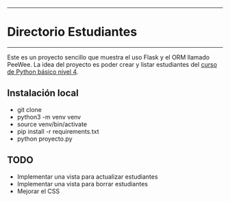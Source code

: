 ----------------------
# Directorio Estudiantes
----------------------
Este es un proyecto sencillo que muestra el uso Flask y el ORM llamado PeeWee.  La idea del proyecto es poder crear y listar estudiantes del [curso de Python básico nivel 4](https://javierdaza.co/cursos/laboratorio-aplicaciones-python/).


## Instalación local

- git clone
- python3 -m venv venv
- source venv/bin/activate
- pip install -r requirements.txt
- python proyecto.py


## TODO
- Implementar una vista para actualizar estudiantes
- Implementar una vista para borrar estudiantes
- Mejorar el CSS
